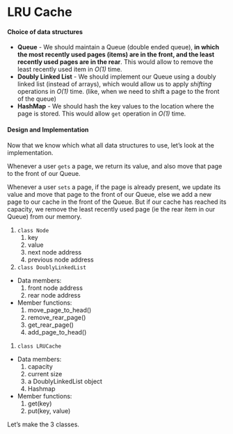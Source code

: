 # LRU Cache

#### Choice of data structures <a id="choice-of-data-structures"></a>

* **Queue** - We should maintain a Queue \(double ended queue\), **in which the most recently used pages \(items\) are in the front, and the least recently used pages are in the rear**. This would allow to remove the least recently used item in _O\(1\)_ time.
* **Doubly Linked List** - We should implement our Queue using a doubly linked list \(instead of arrays\), which would allow us to apply _shifting_ operations in _O\(1\)_ time. \(like, when we need to shift a page to the front of the queue\)
* **HashMap** - We should hash the key values to the location where the page is stored. This would allow `get` operation in _O\(1\)_ time.

#### Design and Implementation <a id="design-and-implementation"></a>

Now that we know which what all data structures to use, let’s look at the implementation.

Whenever a user `gets` a page, we return its value, and also move that page to the front of our Queue.

Whenever a user `sets` a page, if the page is already present, we update its value and move that page to the front of our Queue, else we add a new page to our cache in the front of the Queue. But if our cache has reached its capacity, we remove the least recently used page \(ie the rear item in our Queue\) from our memory.

1. `class Node`
   1. key
   2. value
   3. next node address
   4. previous node address
2. `class DoublyLinkedList`

* Data members:
  1. front node address
  2. rear node address
* Member functions:
  1. move\_page\_to\_head\(\)
  2. remove\_rear\_page\(\)
  3. get\_rear\_page\(\)
  4. add\_page\_to\_head\(\)

1. `class LRUCache`

* Data members:
  1. capacity
  2. current size
  3. a DoublyLinkedList object
  4. Hashmap
* Member functions:
  1. get\(key\)
  2. put\(key, value\)

Let’s make the 3 classes.

